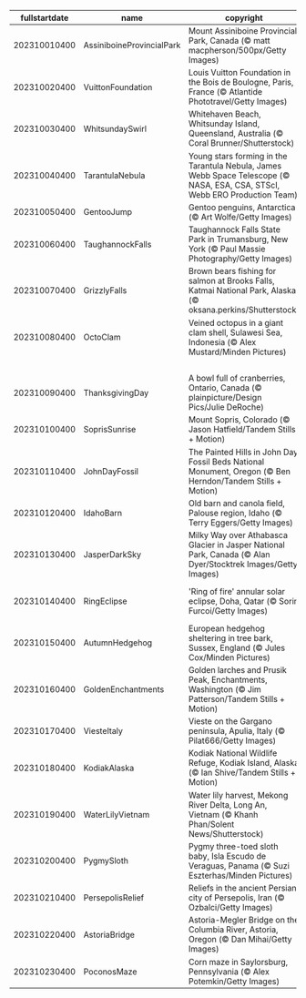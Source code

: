 |fullstartdate|name|copyright|title|image|
|--|--|--|--|--|
202310010400|AssiniboineProvincialPark|Mount Assiniboine Provincial Park, Canada (© matt macpherson/500px/Getty Images)|Whispers of winter|![](/en-CA/2023/10/202310010400AssiniboineProvincialPark.jpg)|
202310020400|VuittonFoundation|Louis Vuitton Foundation in the Bois de Boulogne, Paris, France (© Atlantide Phototravel/Getty Images)|A fashionista art centre|![](/en-CA/2023/10/202310020400VuittonFoundation.jpg)|
202310030400|WhitsundaySwirl|Whitehaven Beach, Whitsunday Island, Queensland, Australia (© Coral Brunner/Shutterstock)|Whitsunday wanderlust|![](/en-CA/2023/10/202310030400WhitsundaySwirl.jpg)|
202310040400|TarantulaNebula|Young stars forming in the Tarantula Nebula, James Webb Space Telescope (© NASA, ESA, CSA, STScI, Webb ERO Production Team)|A spider's Webb of stars|![](/en-CA/2023/10/202310040400TarantulaNebula.jpg)|
202310050400|GentooJump|Gentoo penguins, Antarctica (© Art Wolfe/Getty Images)|Here's how it's done!|![](/en-CA/2023/10/202310050400GentooJump.jpg)|
202310060400|TaughannockFalls|Taughannock Falls State Park in Trumansburg, New York (© Paul Massie Photography/Getty Images)|Nature's majesty awaits!|![](/en-CA/2023/10/202310060400TaughannockFalls.jpg)|
202310070400|GrizzlyFalls|Brown bears fishing for salmon at Brooks Falls, Katmai National Park, Alaska (© oksana.perkins/Shutterstock)|Time for self-serve salmon|![](/en-CA/2023/10/202310070400GrizzlyFalls.jpg)|
202310080400|OctoClam|Veined octopus in a giant clam shell, Sulawesi Sea, Indonesia (© Alex Mustard/Minden Pictures)|Need some 'shell'ter?|![](/en-CA/2023/10/202310080400OctoClam.jpg)|
||||![](/en-CA/2023/10/.jpg)|
202310090400|ThanksgivingDay|A bowl full of cranberries, Ontario, Canada (© plainpicture/Design Pics/Julie DeRoche)|Ready to feast?|![](/en-CA/2023/10/202310090400ThanksgivingDay.jpg)|
202310100400|SoprisSunrise|Mount Sopris, Colorado (© Jason Hatfield/Tandem Stills + Motion)|Rocky Mountain high|![](/en-CA/2023/10/202310100400SoprisSunrise.jpg)|
202310110400|JohnDayFossil|The Painted Hills in John Day Fossil Beds National Monument, Oregon (© Ben Herndon/Tandem Stills + Motion)|Echoes of extinction|![](/en-CA/2023/10/202310110400JohnDayFossil.jpg)|
202310120400|IdahoBarn|Old barn and canola field, Palouse region, Idaho (© Terry Eggers/Getty Images)|Make hay while the sun shines|![](/en-CA/2023/10/202310120400IdahoBarn.jpg)|
202310130400|JasperDarkSky|Milky Way over Athabasca Glacier in Jasper National Park, Canada (© Alan Dyer/Stocktrek Images/Getty Images)|Which one gets your wish?|![](/en-CA/2023/10/202310130400JasperDarkSky.jpg)|
202310140400|RingEclipse|'Ring of fire' annular solar eclipse, Doha, Qatar (© Sorin Furcoi/Getty Images)|And it burns, burns, burns|![](/en-CA/2023/10/202310140400RingEclipse.jpg)|
202310150400|AutumnHedgehog|European hedgehog sheltering in tree bark, Sussex, England (© Jules Cox/Minden Pictures)|This spot's taken|![](/en-CA/2023/10/202310150400AutumnHedgehog.jpg)|
202310160400|GoldenEnchantments|Golden larches and Prusik Peak, Enchantments, Washington (© Jim Patterson/Tandem Stills + Motion)|Enchanting indeed|![](/en-CA/2023/10/202310160400GoldenEnchantments.jpg)|
202310170400|ViesteItaly|Vieste on the Gargano peninsula, Apulia, Italy (© Pilat666/Getty Images)|Life on the edge|![](/en-CA/2023/10/202310170400ViesteItaly.jpg)|
202310180400|KodiakAlaska|Kodiak National Wildlife Refuge, Kodiak Island, Alaska (© Ian Shive/Tandem Stills + Motion)|The untamed North|![](/en-CA/2023/10/202310180400KodiakAlaska.jpg)|
202310190400|WaterLilyVietnam|Water lily harvest, Mekong River Delta, Long An, Vietnam (© Khanh Phan/Solent News/Shutterstock)|Teamwork makes the dream work|![](/en-CA/2023/10/202310190400WaterLilyVietnam.jpg)|
202310200400|PygmySloth|Pygmy three-toed sloth baby, Isla Escudo de Veraguas, Panama (© Suzi Eszterhas/Minden Pictures)|Do you wanna hang?|![](/en-CA/2023/10/202310200400PygmySloth.jpg)|
202310210400|PersepolisRelief|Reliefs in the ancient Persian city of Persepolis, Iran (© Ozbalci/Getty Images)|Wow, what a relief!|![](/en-CA/2023/10/202310210400PersepolisRelief.jpg)|
202310220400|AstoriaBridge|Astoria-Megler Bridge on the Columbia River, Astoria, Oregon (© Dan Mihai/Getty Images)|A road you can truss|![](/en-CA/2023/10/202310220400AstoriaBridge.jpg)|
202310230400|PoconosMaze|Corn maze in Saylorsburg, Pennsylvania (© Alex Potemkin/Getty Images)|An a-maize-ing puzzle|![](/en-CA/2023/10/202310230400PoconosMaze.jpg)|
